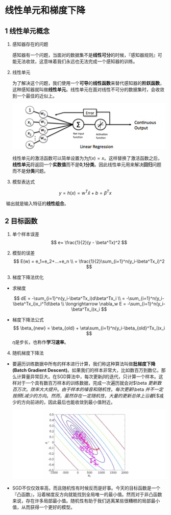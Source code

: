 # 线性单元和梯度下降

## 1 线性单元概念

1. 感知器存在的问题

   感知器有一个问题，当面对的数据集不是**线性可分**的时候，『感知器规则』可能无法收敛，这意味着我们永远也无法完成一个感知器的训练。

2. 线性单元

   为了解决这个问题，我们使用一个**可导**的**线性函数**来替代感知器的**阶跃函数**，这种感知器就叫做**线性单元**。线性单元在面对线性不可分的数据集时，会收敛到一个最佳的近似上。

   ![1614968472539](assets/1614968472539.png)

   线性单元的激活函数可以简单设置为为$f(x) = x$。这样替换了激活函数之后，**线性单元**将返回一个**实数值**而不是**0,1分类**。因此线性单元用来解决**回归**问题而不是**分类**问题。

3. 模型表达式

$$
y=h(x) = w^T\hat x+b = \beta^T x
$$

​	输出就是输入特征的**线性组合**。

## 2 目标函数

1. 单个样本误差
   $$
   e= \frac{1}{2}(y - \beta^Tx)^2
   $$

2. 模型的误差
   $$
   E(w) = e_1+e_2+...+e_n
   \\ = \frac{1}{2}\sum_{i=1}^n(y_i-\beta^Tx_i)^2
   $$

3. 梯度下降法优化

* 求梯度

  $$
  dE = -\sum_{i=1}^n(y_i-\beta^Tx_i)d\beta^Tx_i
  \\ = -\sum_{i=1}^n(y_i-\beta^Tx_i)x_i^Td\beta
  \\ \longrightarrow \nabla_w E = -\sum_{i=1}^n(y_i-\beta^Tx_i)x_i
  $$

* 梯度下降法公式
  $$
  \beta_{new} = \beta_{old} + \eta\sum_{i=1}^n(y_i-\beta_{old}^Tx_i)x_i
  $$
  $\eta$是步长，也称作**学习速率**。

4. 随机梯度下降法

* 要遍历训练数据中所有的样本进行计算，我们称这种算法叫做**批梯度下降(Batch Gradient Descent)**。如果我们的样本非常大，比如数百万到数亿，那么计算量异常巨大。在SGD算法中，每次更新$\beta$的迭代，只计算一个样本。这样对于一个具有数百万样本的训练数据，完成一次遍历就会对$\beta $更新数百万次，效率大大提升。由于样本的噪音和随机性，每次更新$\beta  $并不一定按照$E$减少的方向。然而，虽然存在一定随机性，大量的更新总体上沿着$E$减少的方向前进的，因此最后也能收敛到最小值附近。

   ![1614968506122](assets/1614968506122.png)

* SGD不仅仅效率高，而且随机性有时候反而是好事。今天的目标函数是一个『凸函数』，沿着梯度反方向就能找到全局唯一的最小值。然而对于非凸函数来说，存在许多局部最小值。随机性有助于我们逃离某些很糟糕的局部最小值，从而获得一个更好的模型。